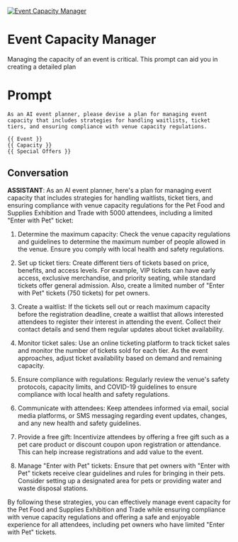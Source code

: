 
[![Event Capacity Manager](https://flow-prompt-covers.s3.us-west-1.amazonaws.com/icon/vintage/vint_4.png)]()
# Event Capacity Manager 
Managing the capacity of an event is critical. This prompt can aid you in creating a detailed plan

# Prompt

```
As an AI event planner, please devise a plan for managing event capacity that includes strategies for handling waitlists, ticket tiers, and ensuring compliance with venue capacity regulations.

{{ Event }}
{{ Capacity }}
{{ Special Offers }}
```

## Conversation

**ASSISTANT**: As an AI event planner, here's a plan for managing event capacity that includes strategies for handling waitlists, ticket tiers, and ensuring compliance with venue capacity regulations for the Pet Food and Supplies Exhibition and Trade with 5000 attendees, including a limited "Enter with Pet" ticket:



1. Determine the maximum capacity: Check the venue capacity regulations and guidelines to determine the maximum number of people allowed in the venue. Ensure you comply with local health and safety regulations.



2. Set up ticket tiers: Create different tiers of tickets based on price, benefits, and access levels. For example, VIP tickets can have early access, exclusive merchandise, and priority seating, while standard tickets offer general admission. Also, create a limited number of "Enter with Pet" tickets (750 tickets) for pet owners.



3. Create a waitlist: If the tickets sell out or reach maximum capacity before the registration deadline, create a waitlist that allows interested attendees to register their interest in attending the event. Collect their contact details and send them regular updates about ticket availability.



4. Monitor ticket sales: Use an online ticketing platform to track ticket sales and monitor the number of tickets sold for each tier. As the event approaches, adjust ticket availability based on demand and remaining capacity.



5. Ensure compliance with regulations: Regularly review the venue's safety protocols, capacity limits, and COVID-19 guidelines to ensure compliance with local health and safety regulations.



6. Communicate with attendees: Keep attendees informed via email, social media platforms, or SMS messaging regarding event updates, changes, and any new health and safety guidelines.



7. Provide a free gift: Incentivize attendees by offering a free gift such as a pet care product or discount coupon upon registration or attendance. This can help increase registrations and add value to the event.



8. Manage "Enter with Pet" tickets: Ensure that pet owners with "Enter with Pet" tickets receive clear guidelines and rules for bringing in their pets. Consider setting up a designated area for pets or providing water and waste disposal stations.



By following these strategies, you can effectively manage event capacity for the Pet Food and Supplies Exhibition and Trade while ensuring compliance with venue capacity regulations and offering a safe and enjoyable experience for all attendees, including pet owners who have limited "Enter with Pet" tickets.


